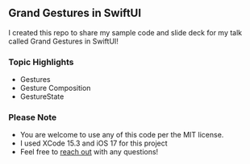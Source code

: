 ## Grand Gestures in SwiftUI
I created this repo to share my sample code and slide deck for my talk called Grand Gestures in SwiftUI!

### Topic Highlights
- Gestures
- Gesture Composition
- GestureState

### Please Note
- You are welcome to use any of this code per the MIT license.
- I used XCode 15.3 and iOS 17 for this project
- Feel free to [reach out](https://twitter.com/jessielinden) with any questions!
